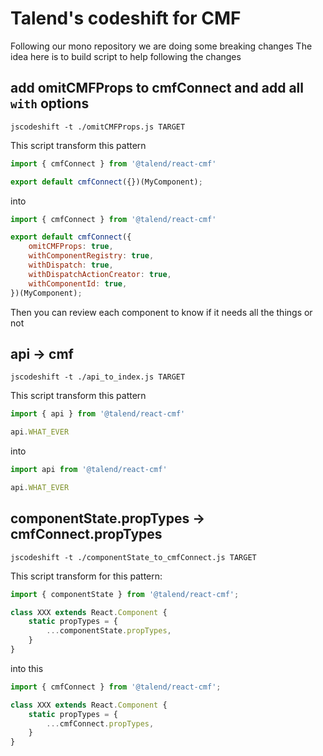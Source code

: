 # Talend's codeshift for CMF

Following our mono repository we are doing some breaking changes
The idea here is to build script to help following the changes

## add omitCMFProps to cmfConnect and add all `with` options

    jscodeshift -t ./omitCMFProps.js TARGET

This script transform this pattern

```javascript
import { cmfConnect } from '@talend/react-cmf'

export default cmfConnect({})(MyComponent);
```

into

```javascript
import { cmfConnect } from '@talend/react-cmf'

export default cmfConnect({
    omitCMFProps: true,
    withComponentRegistry: true,
    withDispatch: true,
    withDispatchActionCreator: true,
    withComponentId: true,
})(MyComponent);
```

Then you can review each component to know if it needs all the things or not

## api -> cmf

    jscodeshift -t ./api_to_index.js TARGET

This script transform this pattern

```javascript
import { api } from '@talend/react-cmf'

api.WHAT_EVER
```

into

```javascript
import api from '@talend/react-cmf'

api.WHAT_EVER
```


## componentState.propTypes -> cmfConnect.propTypes

    jscodeshift -t ./componentState_to_cmfConnect.js TARGET

This script transform for this pattern:

```javascript
import { componentState } from '@talend/react-cmf';

class XXX extends React.Component {
    static propTypes = {
        ...componentState.propTypes,
    }
}
```

into this

```javascript
import { cmfConnect } from '@talend/react-cmf';

class XXX extends React.Component {
    static propTypes = {
        ...cmfConnect.propTypes,
    }
}
```
